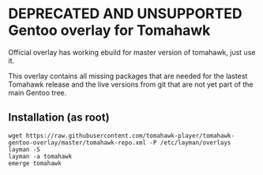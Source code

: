 DEPRECATED AND UNSUPPORTED
Gentoo overlay for Tomahawk
===========================

Official overlay has working ebuild for master version of tomahawk, just use it.



This overlay contains all missing packages that are needed for the lastest Tomahawk release and the live versions from git that are not yet part of the main Gentoo tree.

Installation (as root)
----------------------

```
wget https://raw.githubusercontent.com/tomahawk-player/tomahawk-gentoo-overlay/master/tomahawk-repo.xml -P /etc/layman/overlays
layman -S
layman -a tomahawk
emerge tomahawk
```
